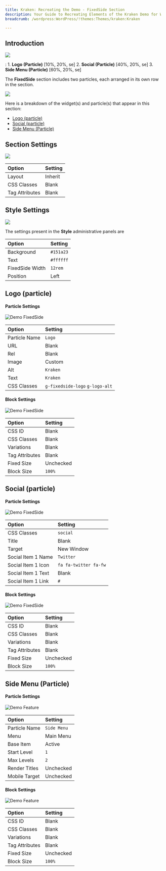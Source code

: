 ```yaml
---
title: Kraken: Recreating the Demo - FixedSide Section
description: Your Guide to Recreating Elements of the Kraken Demo for WordPress
breadcrumb: /wordpress:WordPress/!themes:Themes/kraken:Kraken

---
```


## Introduction

![](assets/demo_1.jpeg)

:   1. **Logo (Particle)** [10%, 20%, se]
    2. **Social (Particle)** [40%, 20%, se]
    3. **Side Menu (Particle)** [60%, 20%, se]

The **FixedSide** section includes two particles, each arranged in its own row in the section.

![](assets/home_fixedside.jpeg)

Here is a breakdown of the widget(s) and particle(s) that appear in this section:

* [Logo (particle)](#logo-(particle))
* [Social (particle)](#social-(particle))
* [Side Menu (Particle)](#gantry-5-particle-(side-menu))

## Section Settings

![](assets/demo_fixedside_settings.jpeg)

| Option         | Setting |
| :-----         | :-----  |
| Layout         | Inherit |
| CSS Classes    | Blank   |
| Tag Attributes | Blank   |

## Style Settings

![](assets/demo_fixedside_style.jpeg)

The settings present in the **Style** administrative panels are 

| Option          | Setting   |
| :-----          | :-----    |
| Background      | `#151a23` |
| Text            | `#ffffff` |
| FixedSide Width | `12rem`   |
| Position        | Left      |

## Logo (particle)

#### Particle Settings

![Demo FixedSide](demo_fixedside_1.jpeg)

| Option        | Setting                         |
| :-----        | :-----                          |
| Particle Name | `Logo`                          |
| URL           | Blank                           |
| Rel           | Blank                           |
| Image         | Custom                          |
| Alt           | `Kraken`                        |
| Text          | `Kraken`                        |
| CSS Classes   | `g-fixedside-logo` `g-logo-alt` |

#### Block Settings

![Demo FixedSide](demo_fixedside_2.jpeg)

| Option         | Setting   |
| :-----         | :-----    |
| CSS ID         | Blank     |
| CSS Classes    | Blank     |
| Variations     | Blank     |
| Tag Attributes | Blank     |
| Fixed Size     | Unchecked |
| Block Size     | `100%`    |

## Social (particle)

#### Particle Settings

![Demo FixedSide](demo_fixedside_3.jpeg)

| Option             | Setting               |
| :-----             | :-----                |
| CSS Classes        | `social`              |
| Title              | Blank                 |
| Target             | New Window            |
| Social Item 1 Name | `Twitter`             |
| Social Item 1 Icon | `fa fa-twitter fa-fw` |
| Social Item 1 Text | Blank                 |
| Social Item 1 Link | `#`                   |

#### Block Settings

![Demo FixedSide](demo_fixedside_4.jpeg)

| Option         | Setting   |
| :-----         | :-----    |
| CSS ID         | Blank     |
| CSS Classes    | Blank     |
| Variations     | Blank     |
| Tag Attributes | Blank     |
| Fixed Size     | Unchecked |
| Block Size     | `100%`    |

## Side Menu (Particle)

#### Particle Settings

![Demo Feature](assets/demo_fixedside_5.jpeg)

| Option        | Setting     |
| :-----        | :-----      |
| Particle Name | `Side Menu` |
| Menu          | Main Menu   |
| Base Item     | Active      |
| Start Level   | `1`         |
| Max Levels    | `2`         |
| Render Titles | Unchecked   |
| Mobile Target | Unchecked   |

#### Block Settings

![Demo Feature](assets/demo_fixedside_6.jpeg)

| Option         | Setting   |
| :-----         | :-----    |
| CSS ID         | Blank     |
| CSS Classes    | Blank     |
| Variations     | Blank     |
| Tag Attributes | Blank     |
| Fixed Size     | Unchecked |
| Block Size     | `100%`    |

